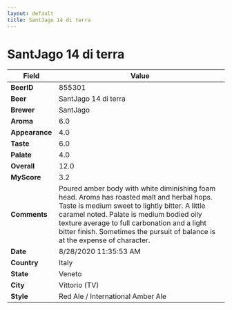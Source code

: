 ```yaml
---
layout: default
title: SantJago 14 di terra
---
```


# SantJago 14 di terra

| Field         | Value     |
|---------------|-----------|
| **BeerID** | 855301 |
| **Beer** | SantJago 14 di terra |
| **Brewer** | SantJago |
| **Aroma** | 6.0 |
| **Appearance** | 4.0 |
| **Taste** | 6.0 |
| **Palate** | 4.0 |
| **Overall** | 12.0 |
| **MyScore** | 3.2 |
| **Comments** | Poured amber body with white diminishing foam head. Aroma has roasted malt and herbal hops.  Taste is medium sweet to lightly bitter. A little caramel noted. Palate is medium bodied oily texture average to full carbonation and a light bitter finish.  Sometimes the pursuit of balance is at the expense of character.  |
| **Date** | 8/28/2020 11:35:53 AM |
| **Country** | Italy |
| **State** | Veneto |
| **City** | Vittorio &#40;TV&#41; |
| **Style** | Red Ale / International Amber Ale |
